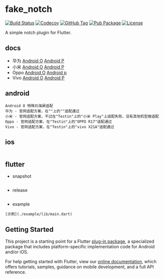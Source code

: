 # fake_notch

[![Build Status](https://cloud.drone.io/api/badges/v7lin/fake_notch/status.svg)](https://cloud.drone.io/v7lin/fake_notch)
[![Codecov](https://codecov.io/gh/v7lin/fake_notch/branch/master/graph/badge.svg)](https://codecov.io/gh/v7lin/fake_notch)
[![GitHub Tag](https://img.shields.io/github/tag/v7lin/fake_notch.svg)](https://github.com/v7lin/fake_notch/releases)
[![Pub Package](https://img.shields.io/pub/v/fake_notch.svg)](https://pub.dartlang.org/packages/fake_notch)
[![License](https://img.shields.io/badge/License-Apache%202.0-blue.svg)](https://github.com/v7lin/fake_notch/blob/master/LICENSE)

A simple notch plugin for Flutter. 

## docs

* 华为 [Android O](https://developer.huawei.com/consumer/cn/devservice/doc/50114) [Android P](https://developer.huawei.com/consumer/cn/devservice/doc/50115)
* 小米 [Android O](https://dev.mi.com/console/doc/detail?pId=1293) [Android P](https://dev.mi.com/console/doc/detail?pId=1341)
* Oppo [Android O](https://open.oppomobile.com/wiki/doc#id=10159) [Android p](https://open.oppomobile.com/wiki/doc#id=10293)
* Vivo [Android O](https://dev.vivo.com.cn/documentCenter/doc/103) [Android P](https://dev.vivo.com.cn/documentCenter/doc/145)

## android

````
Android O 特殊刘海屏适配
华为 - 官网适配方案，在""上的""适配通过
小米 - 官网适配方案，不过在"Testin"上的"小米 Play"上适配失败，没有其他机型做适配
Oppo - 官网适配方案，在"Testin"上的"OPPO R17"适配通过
Vivo - 官网适配方案，在"Testin"上的"vivo X21A"适配通过
````

## ios

````
````

## flutter

* snapshot

````
````

* release

````
````

* example

````
[示例](./example/lib/main.dart)
````

## Getting Started

This project is a starting point for a Flutter
[plug-in package](https://flutter.dev/developing-packages/),
a specialized package that includes platform-specific implementation code for
Android and/or iOS.

For help getting started with Flutter, view our 
[online documentation](https://flutter.dev/docs), which offers tutorials, 
samples, guidance on mobile development, and a full API reference.
